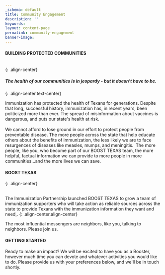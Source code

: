 ```yaml
---
_schema: default
title: Community Engagement
description: ''
keywords:
layout: content-page
permalink: community-engagement
banner-image:
---
```

#### **BUILDING PROTECTED COMMUNITIES**<br>*​​​*<br>
{: .align-center}

##### *The health of our communities is in jeopardy - but it doesn't have to be.*
{: .align-center.text-center}

Immunization has protected the health of Texans for generations. Despite that long, successful history, immunization has, in recent years, been politicized more than ever. The spread of misinformation about vaccines is dangerous, and puts our state's health at risk.<br><br>We cannot afford to lose ground in our effort to protect people from preventable disease. The more people across the state that help educate others about the benefits of immunization, the less likely we are to face resurgences of diseases like measles, mumps, and meningitis.&nbsp; The more people, like you, who become part of our BOOST TEXAS team, the more helpful, factual information we can provide to more people in more communities…and the more lives we can save.

#### **BOOST TEXAS**
{: .align-center}

<br>The Immunization Partnership launched BOOST TEXAS to grow a team of immunization supporters who will take action as reliable sources across the state to provide Texans with the immunization information they want and need,.
{: .align-center.align-center}

The most influential messengers are neighbors, like you, talking to neighbors. Please join us.

#### **GETTING STARTED**

​​​​​​Ready to make an impact? We will be excited to have you as a Booster, however much time you can devote and whatever activities you would like to do. Please provide us with your preferences below, and we'll be in touch shortly. &nbsp;

<div class="cms-embed" data-cms-embed="PHNjcmlwdCBzcmM9Imh0dHBzOi8vY2RuLnZpcnR1b3Vzc29mdHdhcmUuY29tL3ZpcnR1b3VzLmVtYmVkLm1pbi5qcyIgZGF0YS12Zm9ybT0iZDhkNTJkYzEtZGU2MC00ZWM5LTg0ZjItZmUzNWI1ZGY3Y2FhIiBkYXRhLW9yZ0lkPSIzODMyIiBkYXRhLWlzR2l2aW5nPSJmYWxzZSIgZGF0YS1kZXBlbmRlbmNpZXM9IltdIj48L3NjcmlwdD4="><script src="https://cdn.virtuoussoftware.com/virtuous.embed.min.js" data-vform="d8d52dc1-de60-4ec9-84f2-fe35b5df7caa" data-orgid="3832" data-isgiving="false" data-dependencies="[]"></script></div>